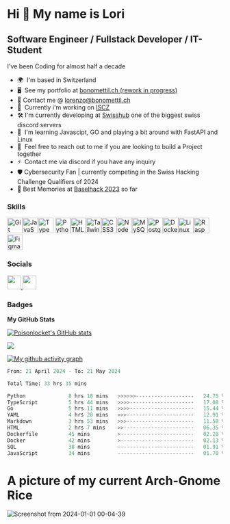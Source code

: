 Hi 👋 My name is Lori 
====================================

Software Engineer / Fullstack Developer / IT-Student
---------------------------------------

I've been Coding for almost half a decade

* 🌍  I'm based in Switzerland
* 🖥️  See my portfolio at [bonomettil.ch (rework in progress)](http://bonomettil.ch)
* 📩  Contact me @ [lorenzo@bonomettil.ch](mailto:lorenzo@bonomettil.ch)
* 🚀  Currently i'm working on [ISCZ](https://github.com/IMS-HUB) 
* 🛠️  I'm currently developing at [Swisshub](swisshub.gg) one of the biggest swiss discord servers
* 🧠  I'm learning Javascipt, GO and playing a bit around with FastAPI and Linux
* 🤝  Feel free to reach out to me if you are looking to build a Project together
* ⚡  Contact me via discord if you have any inquiry
* 🛡️  Cybersecurity Fan | currently competing in the Swiss Hacking Challenge Qualifiers of 2024
* 💭  Best Memories at [Baselhack 2023](https://www.linkedin.com/posts/baselhack_rapidprototyping-baselhack-baselhackathon2023-activity-7124368367662043136-XK7z?utm_source=li_share&utm_content=feedcontent&utm_medium=g_dt_web&utm_campaign=copy) so far
### Skills


<p align="left">
  <a href="https://git-scm.com/" target="_blank" rel="noreferrer"><img src="https://raw.githubusercontent.com/danielcranney/readme-generator/main/public/icons/skills/git-colored.svg" width="36" height="36" alt="Git" /></a><a href="https://developer.mozilla.org/en-US/docs/Web/JavaScript" target="_blank" rel="noreferrer"><img src="https://raw.githubusercontent.com/danielcranney/readme-generator/main/public/icons/skills/javascript-colored.svg" width="36" height="36" alt="JavaScript" /></a><a href="https://www.python.org/" 

  <a href="https://www.typescriptlang.org/" target="_blank" rel="noreferrer"><img src="https://raw.githubusercontent.com/danielcranney/readme-generator/main/public/icons/skills/typescript-colored.svg" width="36" height="36" alt="TypeScript" /></a>
                                                                                                                                                                                                                                                                         <img src="https://raw.githubusercontent.com/danielcranney/readme-generator/main/public/icons/skills/python-colored.svg" width="36" height="36" alt="Python" /></a><a href="https://developer.mozilla.org/en-US/docs/Glossary/HTML5" target="_blank" rel="noreferrer"><img src="https://raw.githubusercontent.com/danielcranney/readme-generator/main/public/icons/skills/html5-colored.svg" width="36" height="36" alt="HTML5" /></a><a href="https://tailwindcss.com/" target="_blank" rel="noreferrer"><img src="https://raw.githubusercontent.com/danielcranney/readme-generator/main/public/icons/skills/tailwindcss-colored.svg" width="36" height="36" alt="TailwindCSS" /></a><a href="https://www.w3.org/TR/CSS/#css" target="_blank" rel="noreferrer"><img src="https://raw.githubusercontent.com/danielcranney/readme-generator/main/public/icons/skills/css3-colored.svg" width="36" height="36" alt="CSS3" /></a><a href="https://nodejs.org/en/" target="_blank" rel="noreferrer"><img src="https://raw.githubusercontent.com/danielcranney/readme-generator/main/public/icons/skills/nodejs-colored.svg" width="36" height="36" alt="NodeJS" /></a><a href="https://www.mysql.com/" target="_blank" rel="noreferrer"><img src="https://raw.githubusercontent.com/danielcranney/readme-generator/main/public/icons/skills/mysql-colored.svg" width="36" height="36" alt="MySQL" /></a><a href="https://www.postgresql.org/" target="_blank" rel="noreferrer"><img src="https://raw.githubusercontent.com/danielcranney/readme-generator/main/public/icons/skills/postgresql-colored.svg" width="36" height="36" alt="PostgreSQL" /></a><a href="https://www.docker.com/" target="_blank" rel="noreferrer"><img src="https://raw.githubusercontent.com/danielcranney/readme-generator/main/public/icons/skills/docker-colored.svg" width="36" height="36" alt="Docker" /></a><a href="https://www.linux.org" target="_blank" rel="noreferrer"><img src="https://raw.githubusercontent.com/danielcranney/readme-generator/main/public/icons/skills/linux-colored.svg" width="36" height="36" alt="Linux" /></a><a href="https://www.raspberrypi.org/" target="_blank" rel="noreferrer"><img src="https://raw.githubusercontent.com/danielcranney/readme-generator/main/public/icons/skills/raspberrypi-colored.svg" width="36" height="36" alt="Raspberry Pi" /></a><a href="https://www.figma.com/" target="_blank" rel="noreferrer"><img src="https://raw.githubusercontent.com/danielcranney/readme-generator/main/public/icons/skills/figma-colored.svg" width="36" height="36" alt="Figma" /></a>
<p align="left">


### Socials

<p align="left"> <a href="https://discord.com/users/683267055973433363" target="_blank" rel="noreferrer"> <picture> <source media="(prefers-color-scheme: dark)" srcset="https://raw.githubusercontent.com/danielcranney/readme-generator/main/public/icons/socials/discord.svg" /> <source media="(prefers-color-scheme: light)" srcset="https://raw.githubusercontent.com/danielcranney/readme-generator/main/public/icons/socials/discord.svg" /> <img src="https://raw.githubusercontent.com/danielcranney/readme-generator/main/public/icons/socials/discord.svg" width="32" height="32" /> </picture> </a> <a href="https://www.github.com/Poisonlocket" target="_blank" rel="noreferrer"> <picture> <source media="(prefers-color-scheme: dark)" srcset="https://raw.githubusercontent.com/danielcranney/readme-generator/main/public/icons/socials/github-dark.svg" /> <source media="(prefers-color-scheme: light)" srcset="https://raw.githubusercontent.com/danielcranney/readme-generator/main/public/icons/socials/github.svg" /> <img src="https://raw.githubusercontent.com/danielcranney/readme-generator/main/public/icons/socials/github.svg" width="32" height="32" /> </picture> </a></p>

### Badges

<b>My GitHub Stats</b>
<p>
  
  <a href="http://www.github.com/Poisonlocket"><img src="https://github-readme-stats.vercel.app/api?username=Poisonlocket&show_icons=true&hide=&count_private=true&title_color=84cc16&text_color=84cc16&icon_color=14b8a6&bg_color=000000&hide_border=true&show_icons=true" alt="Poisonlocket's GitHub stats" />   </a>


  <a href="http://www.github.com/Poisonlocket"><img src="https://github-readme-streak-stats.herokuapp.com/?user=Poisonlocket&stroke=84cc16&background=000000&ring=84cc16&fire=84cc16&currStreakNum=84cc16&currStreakLabel=84cc16&sideNums=84cc16&sideLabels=84cc16&dates=84cc16&hide_border=true" /></a></p>

  [![My github activity graph](https://github-readme-activity-graph.vercel.app/graph?username=poisonlocket&theme=github-compact)](https://github.com/ashutosh00710/github-readme-activity-graph)
  
  
<!--START_SECTION:waka-->

```python
From: 21 April 2024 - To: 21 May 2024

Total Time: 33 hrs 35 mins

Python              8 hrs 18 mins   >>>>>>-------------------   24.75 %
TypeScript          5 hrs 44 mins   >>>>---------------------   17.08 %
Go                  5 hrs 11 mins   >>>>---------------------   15.44 %
YAML                4 hrs 20 mins   >>>----------------------   12.91 %
Markdown            3 hrs 53 mins   >>>----------------------   11.58 %
HTML                2 hrs 7 mins    >>-----------------------   06.35 %
Dockerfile          45 mins         >------------------------   02.28 %
Docker              42 mins         >------------------------   02.13 %
SQL                 38 mins         -------------------------   01.91 %
JavaScript          34 mins         -------------------------   01.70 %
```

<!--END_SECTION:waka-->


# A picture of my current Arch-Gnome Rice
![Screenshot from 2024-01-01 00-04-39](https://github.com/Poisonlocket/Poisonlocket/assets/128643203/a845121e-ca89-4ad4-84b3-973215ac44a2)
